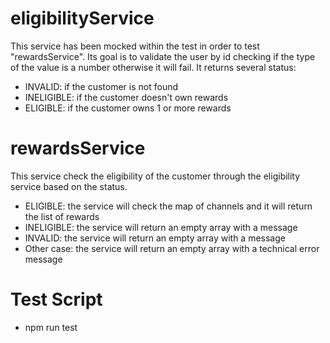 # eligibilityService

This service has been mocked within the test in order to test "rewardsService".
Its goal is to validate the user by id checking if the type of the value is a number otherwise it will fail.
It returns several status:

- INVALID: if the customer is not found
- INELIGIBLE: if the customer doesn't own rewards
- ELIGIBLE: if the customer owns 1 or more rewards

# rewardsService

This service check the eligibility of the customer through the eligibility service based on the status.

- ELIGIBLE: the service will check the map of channels and it will return the list of rewards
- INELIGIBLE: the service will return an empty array with a message
- INVALID: the service will return an empty array with a message
- Other case: the service will return an empty array with a technical error message

# Test Script

- npm run test
